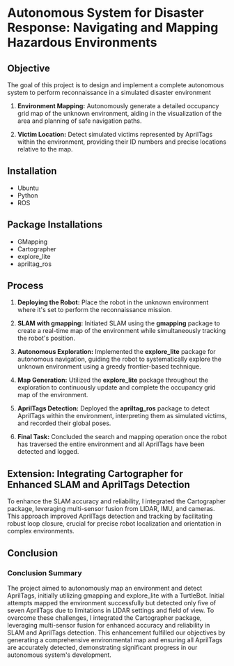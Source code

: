 # Autonomous System for Disaster Response: Navigating and Mapping Hazardous Environments

## Objective 

The goal of this project is to design and implement a complete autonomous system to perform reconnaissance in a simulated disaster environment

1. **Environment Mapping:** Autonomously generate a detailed occupancy grid map of the unknown environment, aiding in the visualization of the area and planning of safe navigation paths.

2. **Victim Location:** Detect simulated victims represented by AprilTags within the environment, providing their ID numbers and precise locations relative to the map.


## Installation

- Ubuntu
- Python
- ROS

## Package Installations

- GMapping
- Cartographer
- explore_lite
- apriltag_ros

## Process

1. **Deploying the Robot:** Place the robot in the unknown environment where it's set to perform the reconnaissance mission.

2. **SLAM with gmapping:** Initiated SLAM using the **gmapping** package to create a real-time map of the environment while simultaneously tracking the robot's position.

3. **Autonomous Exploration:** Implemented the **explore_lite** package for autonomous navigation, guiding the robot to systematically explore the unknown environment using a greedy frontier-based technique.

4. **Map Generation:** Utilized the **explore_lite** package throughout the exploration to continuously update and complete the occupancy grid map of the environment.

5. **AprilTags Detection:** Deployed the **apriltag_ros** package to detect AprilTags within the environment, interpreting them as simulated victims, and recorded their global poses.

6. **Final Task:** Concluded the search and mapping operation once the robot has traversed the entire environment and all AprilTags have been detected and logged.


## Extension: Integrating Cartographer for Enhanced SLAM and AprilTags Detection

To enhance the SLAM accuracy and reliability, I integrated the Cartographer package, leveraging multi-sensor fusion from LIDAR, IMU, and cameras. This approach improved AprilTags detection and tracking by facilitating robust loop closure, crucial for precise robot localization and orientation in complex environments.

## Conclusion

### Conclusion Summary

The project aimed to autonomously map an environment and detect AprilTags, initially utilizing gmapping and explore_lite with a TurtleBot. Initial attempts mapped the environment successfully but detected only five of seven AprilTags due to limitations in LIDAR settings and field of view. To overcome these challenges, I integrated the Cartographer package, leveraging multi-sensor fusion for enhanced accuracy and reliability in SLAM and AprilTags detection. This enhancement fulfilled our objectives by generating a comprehensive environmental map and ensuring all AprilTags are accurately detected, demonstrating significant progress in our autonomous system's development.
